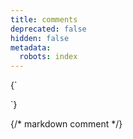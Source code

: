 ```yaml
---
title: comments
deprecated: false
hidden: false
metadata:
  robots: index
---
```

<HTMLBlock>{`
<!-- add a comment -->
`}</HTMLBlock>

{/* markdown comment */}

<TestBlock />